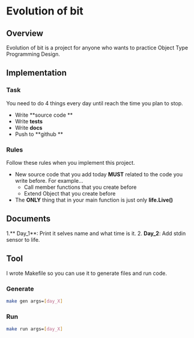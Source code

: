 # Evolution of bit

## Overview
Evolution of bit is a project for anyone who wants to practice Object Type Programming Design.

## Implementation
### Task
You need to do 4 things every day until reach the time you plan to stop.
* Write **source code **
* Write **tests** 
* Write **docs**
* Push to **github **

### Rules
Follow these rules when you implement this project.
* New source code that you add today **MUST** related to the code you write before. For example...
  * Call member functions that you create before
  * Extend Object that you create before
* The **ONLY** thing that in your main function is just only **life.Live()**

## Documents
1.** Day_1**: Print it selves name and what time is it.
2. **Day_2**: Add stdin sensor to life.

## Tool
I wrote Makefile so you can use it  to generate files and run code.  
### Generate
``` bash 
make gen args=[day_X]
```
### Run
``` bash 
make run args=[day_X]
```